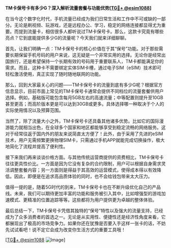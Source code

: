 **TM卡保号卡有多少G？深入解析流量套餐与功能优势[[TG💪+ @esim1088](https://t.me/s/esim1088)]**

在当今这个数字化时代，手机流量已经成为我们日常生活和工作中不可或缺的一部分。无论是刷视频、玩游戏，还是远程办公、学习，稳定的网络连接都显得尤为重要。而提到流量卡，相信很多人都听说过TM卡保号卡。那么，这款卡究竟有哪些亮点？它到底能提供多少G的流量呢？今天我们就来详细聊聊。

首先，让我们明确一点：TM卡保号卡的核心价值在于其“保号”功能。对于那些需要长期保留手机号码的用户来说，这无疑是一个非常实用的选择。无论你是经常出国旅行，还是希望保持一个长期有效的号码用于重要联系人，TM卡都能满足你的需求。而且，这种卡不需要绑定实体SIM卡槽，通过电子SIM（eSIM）技术即可轻松激活使用，真正实现了随时随地联网的功能。

那么，回到大家最关心的问题——TM卡保号卡的流量到底有多少G呢？根据官方信息显示，目前市面上常见的TM卡保号卡通常会提供不同档位的流量套餐供用户选择。例如，基础版可能包含每月5GB左右的高速流量；中等配置则提升至10GB甚至更高；而高阶版本更是可以达到30GB或更多。具体选择哪一种取决于个人的实际使用情况以及预算范围。

当然了，除了流量大小之外，TM卡保号卡还具备其他诸多优势。比如它的国际漫游能力就相当出色，在全球多个国家和地区都能够享受到稳定流畅的网络服务。这对于经常往返于国内外的朋友来说简直太方便了！此外，由于采用了先进的eSIM技术，用户无需频繁更换物理SIM卡，只需通过手机APP就能完成切换操作，极大地简化了流程并提高了便利性。

接下来我们再来谈谈价格方面。与其他传统运营商提供的资费相比，TM卡保号卡往往更具性价比。一方面是因为它没有复杂的合约限制，用户可以根据自身需求灵活调整套餐内容；另一方面则是得益于其高效的运营模式，使得成本得以有效降低。因此，即便是在追求高品质体验的同时，也不会给钱包带来太大压力。

值得一提的是，随着5G时代的到来，TM卡保号卡也在不断升级优化自己的产品线。未来，我们可以期待更加丰富的功能和服务被引入其中，比如增强型的游戏加速模式、更精准的位置追踪等等。这些都将为用户提供更为卓越的整体体验。

最后总结一下，TM卡保号卡凭借其独特的“保号”特性以及强大的流量支持，已经成为了众多消费者的首选之一。无论是从实用性、便捷性还是经济性角度来看，它都展现出了极高的市场竞争力。如果你还在犹豫是否要入手这样一张卡的话，不妨先试试看吧！说不定它会成为改变你生活方式的重要工具哦！

[[TG💪+ @esim1088](https://t.me/s/esim1088) ![Image](https://i.postimg.cc/4NQfJmqS/Snipaste-2025-05-13-00-14-12.png)]